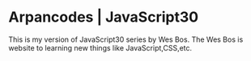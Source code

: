 # Arpancodes | JavaScript30
This is my version of JavaScript30 series by Wes Bos.
The Wes Bos is website to learning new things like JavaScript,CSS,etc.
